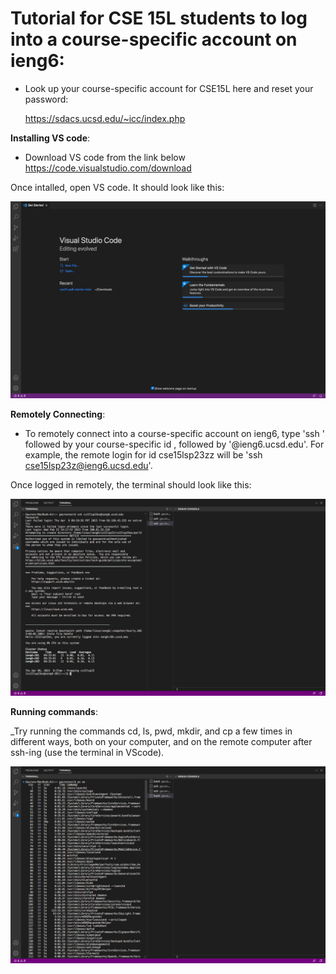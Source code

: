 # **Tutorial for CSE 15L students to log into a course-specific account on ieng6**:
    
* Look up your course-specific account for CSE15L here and reset your password:

  https://sdacs.ucsd.edu/~icc/index.php

 **Installing VS code**:
  
 * Download VS code from the link below
  https://code.visualstudio.com/download
  
  Once intalled, open VS code. It should look like this:
  
  ![Image](VSCODE.png)
  
  __Remotely Connecting__:
  
  * To remotely connect into a course-specific account on ieng6, type 'ssh ' followed by your course-specific id , followed by '@ieng6.ucsd.edu'.
  For example, the remote login for id cse15lsp23zz will be 'ssh cse15lsp23z@ieng6.ucsd.edu'.
  
  Once logged in remotely, the terminal should look like this:
  
  ![Image](RemoteLogin.png)
  
  __Running commands__:
  
  _Try running the commands cd, ls, pwd, mkdir, and cp a few times in different ways, both on your computer, and on the remote computer after ssh-ing (use the terminal in VScode).
  
  ![Image](Commands.png)
  
 
  
